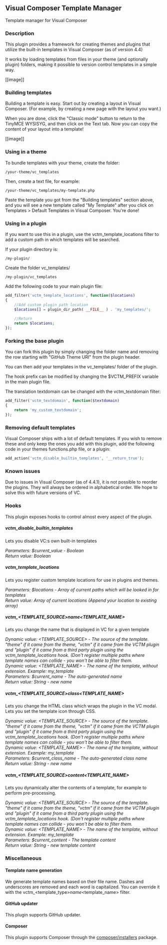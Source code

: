 ## Visual Composer Template Manager
Template manager for Visual Composer

### Description

This plugin provides a framework for creating themes and plugins that utilize the built-in templates in Visual Composer (as of version 4.4)

It works by loading templates from files in your theme (and optionally plugin) folders, making it possible to version control templates in a simple way.

[[image]]

### Building templates

Building a template is easy. Start out by creating a layout in Visual Composer. (For example, by creating a new page with the layout you want.)

When you are done, click the "Classic mode" button to return to the TinyMCE WYSISYG, and then click on the Text tab. Now you can copy the content 
of your layout into a template!

[[image]]

### Using in a theme

To bundle templates with your theme, create the folder:

```
/your-theme/vc_templates
```

Then, create a text file, for example:

```
/your-theme/vc_templates/my-template.php
```

Paste the template you got from the "Building templates" section above, and you will see a new template called "My Template" after you click
on Templates > Default Templates in Visual Composer. You're done!

### Using in a plugin

If you want to use this in a plugin, use the vctm_template_locations filter to add a custom path in which templates will be searched.

If your plugin directory is:

```
/my-plugin/
```

Create the folder vc_templates/

```
/my-plugin/vc_templates
```

Add the following code to your main plugin file:

```php
add_filter('vctm_template_locations', function($locations)
{
    //Add custom plugin path location
    $locations[] = plugin_dir_path( __FILE__ ) . 'my_templates/';
    
    //Return
    return $locations;
});
```

### Forking the base plugin

You can fork this plugin by simply changing the folder name and removing the row starting with "GitHub Theme URI" from the plugin header. 

You can then add your templates in the vc_templates/ folder of the plugin.

The hook prefix can be modified by changing the $VCTM_PREFIX variable in the main plugin file.

The translation textdomain can be changed with the vctm_textdomain filter:

```php
add_filter('vctm_textdomain', function($textdomain)
{
    return 'my_custom_textdomain';
});
```

### Removing default templates

Visual Composer ships with a lot of default templates. If you wish to remove these and only keep the ones you add with this plugin, add the following code in your themes functions.php file, or a plugin:

```php
add_action('vctm_disable_builtin_templates', '__return_true');
```

### Known issues

Due to issues in Visual Composer (as of 4.4.1), it is not possible to reorder the plugins. They will always be ordered in alphabetical order. We hope
to solve this with future versions of VC.

### Hooks

This plugin exposes hooks to control almost every aspect of the plugin.

##### vctm_disable_builtin_templates

Lets you disable VC:s own built-in templates

*Parameters: $current_value - Boolean*  
*Return value: Boolean*

##### vctm_template_locations

Lets you register custom template locations for use in plugins and themes.

*Parameters: $locations - Array of current paths which will be looked in for templates*  
*Return value: Array of current locations (Append your location to existing array)*

##### vctm_<TEMPLATE_SOURCE>_name_<TEMPLATE_NAME>

Lets you change the name that is displayed in VC for a given template

*Dynamic value: <TEMPLATE_SOURCE> - The source of the template. "theme" if it came from the theme, "vctm" if it came from the VCTM plugin and "plugin" if it came from a third party plugin using the vctm_template_locations hook. (Don't register multiple paths where template names can collide - you won't be able to filter them.*  
*Dynamic value: <TEMPLATE_NAME> - The name of the template, without extension. Example: my_template*  
*Parameters: $current_name - The auto-generated name*   
*Return value: String - new name*

##### vctm_<TEMPLATE_SOURCE>_class_<TEMPLATE_NAME>

Lets you change the HTML class which wraps the plugin in the VC modal. Lets you set the template icon through CSS.

*Dynamic value: <TEMPLATE_SOURCE> - The source of the template. "theme" if it came from the theme, "vctm" if it came from the VCTM plugin and "plugin" if it came from a third party plugin using the vctm_template_locations hook. (Don't register multiple paths where template names can collide - you won't be able to filter them.*  
*Dynamic value: <TEMPLATE_NAME> - The name of the template, without extension. Example: my_template*  
*Parameters: $current_class_name - The auto-generated class name*   
*Return value: String - new name*

##### vctm_<TEMPLATE_SOURCE>_content_<TEMPLATE_NAME>

Lets you dynamically alter the contents of a template, for example to perform pre-processing.

*Dynamic value: <TEMPLATE_SOURCE> - The source of the template. "theme" if it came from the theme, "vctm" if it came from the VCTM plugin and "plugin" if it came from a third party plugin using the vctm_template_locations hook. (Don't register multiple paths where template names can collide - you won't be able to filter them.*  
*Dynamic value: <TEMPLATE_NAME> - The name of the template, without extension. Example: my_template*  
*Parameters: $current_content - The template content*   
*Return value: String - new template content*

### Miscellaneous

#### Template name generation

We generate template names based on their file name. Dashes and underscores are removed and each word is capitalized. You can override it with 
the vctm_<template_type>_name_<template_name> filter.

#### GitHub updater

This plugin supports GitHub updater.

#### Composer

This plugin supports Composer through the [composer/installers](https://packagist.org/packages/composer/installers) package.

